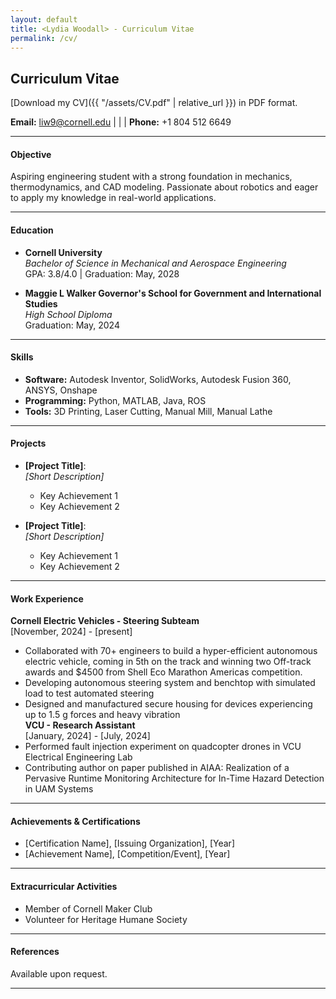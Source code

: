 ```yaml
---
layout: default
title: <Lydia Woodall> - Curriculum Vitae
permalink: /cv/
---
```

## Curriculum Vitae

[Download my CV]({{ "/assets/CV.pdf" | relative_url }}) in PDF format.


**Email:** [liw9@cornell.edu](mailto:netID@cornell.edu) | | | **Phone:** +1 804 512 6649

---

#### Objective
Aspiring engineering student with a strong foundation in mechanics, thermodynamics, and CAD modeling. Passionate about robotics and eager to apply my knowledge in real-world applications.

---

#### Education
- **Cornell University**  
  *Bachelor of Science in Mechanical and Aerospace Engineering*  
  GPA: 3.8/4.0 | Graduation: May, 2028

- **Maggie L Walker Governor's School for Government and International Studies**  
  *High School Diploma*  
  Graduation: May, 2024

---

#### Skills
- **Software:** Autodesk Inventor, SolidWorks, Autodesk Fusion 360, ANSYS,  Onshape  
- **Programming:** Python, MATLAB, Java, ROS
- **Tools:** 3D Printing, Laser Cutting, Manual Mill, Manual Lathe

---

#### Projects
- **[Project Title]**:  
  *[Short Description]*  
  - Key Achievement 1  
  - Key Achievement 2  

- **[Project Title]**:  
  *[Short Description]*  
  - Key Achievement 1  
  - Key Achievement 2  

---

#### Work Experience
**Cornell Electric Vehicles - Steering Subteam**  
  [November, 2024] - [present]  
  - Collaborated with 70+ engineers to build a hyper-efficient autonomous electric vehicle, coming in 5th on the track and winning two Off-track awards and $4500 from Shell Eco Marathon Americas competition.
  - Developing autonomous steering system and benchtop with simulated load to test automated steering
  - Designed and manufactured secure housing for devices experiencing up to 1.5 g forces and heavy vibration  
**VCU - Research Assistant**  
  [January, 2024] - [July, 2024]  
  - Performed fault injection experiment on quadcopter drones in VCU Electrical Engineering Lab 
  - Contributing author on paper published in AIAA: Realization of a Pervasive Runtime Monitoring Architecture for In-Time Hazard Detection in UAM Systems

---

#### Achievements & Certifications
- [Certification Name], [Issuing Organization], [Year]  
- [Achievement Name], [Competition/Event], [Year]  

---

#### Extracurricular Activities
- Member of Cornell Maker Club  
- Volunteer for Heritage Humane Society  

---

#### References
Available upon request.

---
